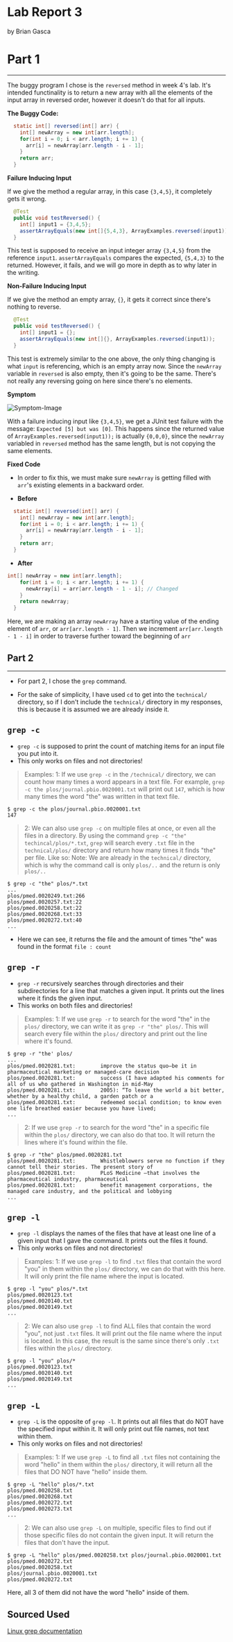 # Lab Report 3
by Brian Gasca

# Part 1
---

The buggy program I chose is the `reversed` method in week 4's lab. It's intended functinality is to return a new array 
with all the elements of the input array in reversed order, however it doesn't do that for all inputs.

**The Buggy Code:**

```Java
  static int[] reversed(int[] arr) {
    int[] newArray = new int[arr.length];
    for(int i = 0; i < arr.length; i += 1) {
      arr[i] = newArray[arr.length - i - 1];
    }
    return arr;
  }
```

**Failure Inducing Input**

If we give the method a regular array, in this case `{3,4,5}`, it completely gets it wrong.

```Java
  @Test
  public void testReversed() {
    int[] input1 = {3,4,5};
    assertArrayEquals(new int[]{5,4,3}, ArrayExamples.reversed(input1));
  }
```

This test is supposed to receive an input integer array `{3,4,5}` from the reference `input1`. `assertArrayEquals` compares the expected, `{5,4,3}` to the returned. However, it fails, and we will go more in depth as to why later in the writing.

**Non-Failure Inducing Input**

If we give the method an empty array, `{}`, it gets it correct since there's nothing to reverse.

```Java
  @Test
  public void testReversed() {
    int[] input1 = {};
    assertArrayEquals(new int[]{}, ArrayExamples.reversed(input1));
  }
```

This test is extremely similar to the one above, the only thing changing is what `input` is referencing, which is an empty array now. Since the `newArray` variable in `reversed` is also empty,
then it's going to be the same. There's not really any reversing going on here since there's no elements.

**Symptom**

![Symptom-Image](https://github.com/briangasca/cse15l-lab-reports/blob/main/images/Screenshot%202024-02-12%20at%202.00.15%20PM.png?raw=true)

With a failure inducing input like `{3,4,5}`, we get a JUnit test failure with the message: `Expected [5] but was [0]`. This happens since
the returned value of `ArrayExamples.reversed(input1));` is actually `{0,0,0}`, since the `newArray` variabled in `reversed` method has the same length, but is not copying the same elements.

**Fixed Code**

- In order to fix this, we must make sure `newArray` is getting filled with `arr`'s existing elements in a backward order.

- **Before**

```Java
  static int[] reversed(int[] arr) {
    int[] newArray = new int[arr.length];
    for(int i = 0; i < arr.length; i += 1) {
      arr[i] = newArray[arr.length - i - 1];
    }
    return arr;
  }
```

- **After**

```Java
int[] newArray = new int[arr.length];
    for(int i = 0; i < arr.length; i += 1) {
      newArray[i] = arr[arr.length - 1 - i]; // Changed
    }
    return newArray;
  }
```

Here, we are making an array `newArray` have a starting value of the ending element of `arr`, or `arr[arr.length - 1]`. Then we increment `arr[arr.length - 1 - i]` in order to traverse further toward the beginning of `arr`

## Part 2
---

* For part 2, I chose the `grep` command.

* For the sake of simplicity, I have used `cd` to get into the `technical/` directory, so if I don't include the `technical/` directory in my responses, this is because it is assumed we are already inside it.

`grep -c`
---

* `grep -c` is supposed to print the count of matching items for an input file you put into it.
* This only works on files and not directories!

>Examples:
>1:
> If we use `grep -c` in the `/technical/` directory, we can count how many times a word appears in a text file. For example,
>`grep -c the plos/journal.pbio.0020001.txt` will print out `147`, which is how many times the word "the" was written in that text file.
```
$ grep -c the plos/journal.pbio.0020001.txt
147
```
>
>2:
>We can also use `grep -c` on multiple files at once, or even all the files in a directory. By using the command `grep -c "the" techincal/plos/*.txt`, `grep` will search every `.txt` file in the
`technical/plos/` directory and return how many times it finds "the" per file.
> Like so:
> Note: We are already in the `technical/` directory, which is why the command call is only `plos/..` and the return is only `plos/..`
```
$ grep -c "the" plos/*.txt
...
plos/pmed.0020249.txt:266
plos/pmed.0020257.txt:22
plos/pmed.0020258.txt:22
plos/pmed.0020268.txt:33
plos/pmed.0020272.txt:40
...
```

* Here we can see, it returns the file and the amount of times "the" was found in the format `file : count`


`grep -r`
---

* `grep -r` recursively searches through directories and their subdirectories for a line that matches a given input. It prints out the lines where it finds the given input.
* This works on both files and directories!

> Examples:
> 1:
>  If we use `grep -r` to search for the word "the" in the `plos/` directory, we can write it as `grep -r "the" plos/`. This will search every file within the `plos/` directory and print out the line where it's found.
```
$ grep -r "the' plos/
...
plos/pmed.0020281.txt:        improve the status quo—be it in pharmaceutical marketing or managed-care decision
plos/pmed.0020281.txt:        success (I have adapted his comments for all of us who gathered in Washington in mid-May
plos/pmed.0020281.txt:        2005): “To leave the world a bit better, whether by a healthy child, a garden patch or a
plos/pmed.0020281.txt:        redeemed social condition; to know even one life breathed easier because you have lived;
...
```
>
> 2: If we use `grep -r` to search for the word "the" in a specific file within the `plos/` directory, we can also do that too. It will return the lines where it's found within the file.
```
$ grep -r "the" plos/pmed.0020281.txt
plos/pmed.0020281.txt:        Whistleblowers serve no function if they cannot tell their stories. The present story of
plos/pmed.0020281.txt:        PLoS Medicine —that involves the pharmaceutical industry, pharmaceutical
plos/pmed.0020281.txt:        benefit management corporations, the managed care industry, and the political and lobbying
...
```


`grep -l`
---

* `grep -l` displays the names of the files that have at least one line of a given input that I gave the command. It prints out the files it found.
* This only works on files and not directories!

> Examples:
> 1:
> If we use `grep -l` to find `.txt` files that contain the word "you" in them within the `plos/` directory, we can do that with this here. It will only print the file name where the input is located.
```
$ grep -l "you" plos/*.txt
plos/pmed.0020123.txt
plos/pmed.0020140.txt
plos/pmed.0020149.txt
...
```
>
> 2: We can also use `grep -l` to find ALL files that contain the word "you", not just `.txt` files. It will print out the file name where the input is located.
> In this case, the result is the same since there's only `.txt` files within the `plos/` directory.
```
$ grep -l "you" plos/*
plos/pmed.0020123.txt
plos/pmed.0020140.txt
plos/pmed.0020149.txt
...
```

`grep -L`
---

* `grep -L` is the opposite of `grep -l`. It prints out all files that do NOT have the specified input within it. It will only print out file names, not text within them.
* This only works on files and not directories!

> Examples:
> 1:
> If we use `grep -L` to find all `.txt` files not containing the word "hello" in them within the `plos/` directory, it will return all the files that DO NOT have "hello" inside them.
```
$ grep -L "hello" plos/*.txt
plos/pmed.0020258.txt
plos/pmed.0020268.txt
plos/pmed.0020272.txt
plos/pmed.0020273.txt
...
```
>
> 2: We can also use `grep -L` on multiple, specific files to find out if those specific files do not contain the given input. It will return the files that don't have the input.
```
$ grep -L "hello" plos/pmed.0020258.txt plos/journal.pbio.0020001.txt plos/pmed.0020272.txt
plos/pmed.0020258.txt
plos/journal.pbio.0020001.txt
plos/pmed.0020272.txt
```
Here, all 3 of them did not have the word "hello" inside of them.

**Sourced Used**
---

[Linux grep documentation](https://man7.org/linux/man-pages/man1/grep.1.html)







